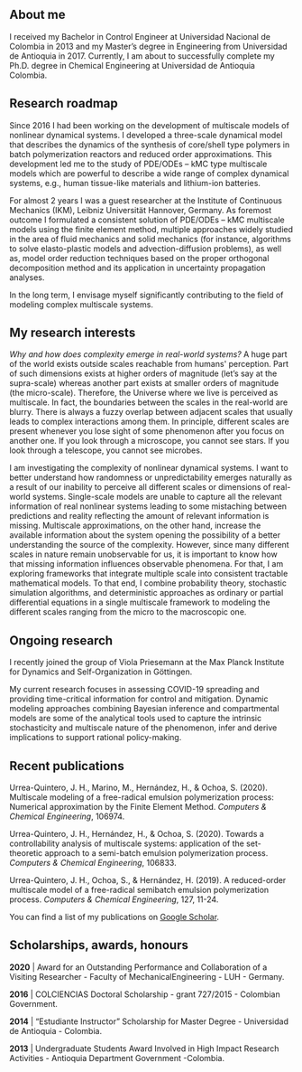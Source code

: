 ## About me
I received my Bachelor in Control Engineer at Universidad Nacional de Colombia in 2013 and my Master’s degree in Engineering from Universidad de Antioquia in 2017. Currently, I am about to successfully complete my Ph.D. degree in Chemical Engineering at Universidad de Antioquia Colombia.

## Research roadmap

Since 2016 I had been working on the development of multiscale models of nonlinear dynamical systems. I developed a three-scale dynamical model that describes the dynamics of the synthesis of core/shell type polymers in batch polymerization reactors and reduced order approximations. This development led me to the study of PDE/ODEs – kMC type multiscale models which are powerful to describe a wide range of complex dynamical systems, e.g., human tissue-like materials and lithium-ion batteries. 

For almost 2 years I was a guest researcher at the Institute of Continuous Mechanics (IKM), Leibniz Universität Hannover, Germany. As foremost outcome I formulated a consistent solution of PDE/ODEs – kMC multiscale models using the finite element method, multiple approaches widely studied in the area of fluid mechanics and solid mechanics (for instance, algorithms to solve elasto-plastic models and advection-diffusion problems), as well as, model order reduction techniques based on the proper orthogonal decomposition method and its application in uncertainty propagation analyses.

In the long term, I envisage myself significantly contributing to the field of modeling complex multiscale systems. 

## My research interests

*Why and how does complexity emerge in real-world systems?* A huge part of the world exists outside scales reachable from humans' perception. Part of such dimensions exists at higher orders of magnitude (let’s say at the supra-scale) whereas another part exists at smaller orders of magnitude (the micro-scale). Therefore, the Universe where we live is perceived as multiscale. In fact, the boundaries between the scales in the real-world are blurry. There is always a fuzzy overlap between adjacent scales that usually leads to complex interactions among them. In principle, different scales are present whenever you lose sight of some phenomenon after you focus on another one. If you look through a microscope, you cannot see stars. If you look through a telescope, you cannot see microbes.

I am investigating the complexity of nonlinear dynamical systems. I want to better understand how randomness or unpredictability emerges naturally as a result of our inability to perceive all different scales or dimensions of real-world systems. Single-scale models are unable to capture all the relevant information of real nonlinear systems leading to some mistaching between predictions and reality reflecting the amount of relevant information is missing. Multiscale approximations, on the other hand, increase the available information about the system opening the possibility of a better understanding the source of the complexity. However, since many different scales in nature remain unobservable for us, it is important to know how that missing information influences observable phenomena. For that, I am exploring frameworks that integrate multiple scale into consistent tractable mathematical models. To that end, I combine probability theory, stochastic simulation algorithms, and deterministic approaches as ordinary or partial differential equations in a single multiscale framework to modeling the different scales ranging from the micro to the macroscopic one.

## Ongoing research

I recently joined the group of Viola Priesemann at the Max Planck Institute for Dynamics and Self-Organization in Göttingen.

My current research focuses in assessing COVID-19 spreading and providing time-critical information for control and mitigation. Dynamic modeling approaches combining Bayesian inference and compartmental models are some of the analytical tools used to capture the intrinsic stochasticity and multiscale nature of the phenomenon, infer and derive implications to support rational policy-making.


## Recent publications

Urrea-Quintero, J. H., Marino, M., Hernández, H., & Ochoa, S. (2020). Multiscale modeling of a free-radical emulsion polymerization process: Numerical approximation by the Finite Element Method. _Computers & Chemical Engineering_, 106974.

Urrea-Quintero, J. H., Hernández, H., & Ochoa, S. (2020). Towards a controllability analysis of multiscale systems: application of the set-theoretic approach to a semi-batch emulsion polymerization process. _Computers & Chemical Engineering_, 106833.

Urrea-Quintero, J. H., Ochoa, S., & Hernández, H. (2019). A reduced-order multiscale model of a free-radical semibatch emulsion polymerization process. _Computers & Chemical Engineering_, 127, 11-24.

You can find a list of my publications on [Google Scholar](https://scholar.google.com/citations?hl=en&user=vxlllIsAAAAJ&view_op=list_works&sortby=pubdate).

## Scholarships, awards, honours

**2020** | Award for an Outstanding Performance and Collaboration of a Visiting Researcher - Faculty of MechanicalEngineering - LUH - Germany.

**2016** | COLCIENCIAS Doctoral Scholarship - grant 727/2015 - Colombian Government.

**2014** | “Estudiante Instructor” Scholarship for Master Degree - Universidad de Antioquia - Colombia.

**2013** | Undergraduate Students Award Involved in High Impact Research Activities - Antioquia Department Government -Colombia.
